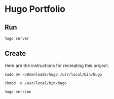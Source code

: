 # Hugo Portfolio

## Run

```
hugo server
```

## Create

Here are the instructions for recreating this project.

```
sudo mv ~/Downloads/hugo /usr/local/bin/hugo
```

```
chmod +x /usr/local/bin/hugo
```

```
hugo version
```
